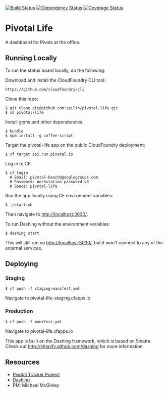 [![Build Status](https://travis-ci.org/spilth/pivotal-life.png?branch=master)](https://travis-ci.org/spilth/pivotal-life) [![Dependency Status](https://gemnasium.com/spilth/pivotal-life.png)](https://gemnasium.com/spilth/pivotal-life) [![Coverage Status](https://coveralls.io/repos/spilth/pivotal-life/badge.png)](https://coveralls.io/r/spilth/pivotal-life)

# Pivotal Life

A dashboard for Pivots at the office.

## Running Locally

To run the status board locally, do the following:

  Download and install the CloudFoundry CLI tool:

    https://github.com/cloudfoundry/cli

  Clone this repo:

    $ git clone git@github.com:spilth/pivotal-life.git
    $ cd pivotal-life

  Install gems and other dependencies:

    $ bundle
    $ npm install -g coffee-script


  Target the pivotal-life app on the public CloudFoundry deployment:

    $ cf target api.run.pivotal.io

  Log in to CF:
 
    $ cf login
      # Email: pivotal-beach@googlegroups.com
      # Password: Workstation password v3
      # Space: pivotal-life

  Run the app locally using CF environment variables:
   
    $ ./start.sh

Then navigate to <http://localhost:3030/>.


To run Dashing without the environment variables:

    $ dashing start

This will still run on <http://localhost:3030/>, but it won't connect to any of the external services.


## Deploying

### Staging

    $ cf push -f staging-manifest.yml

Navigate to pivotal-life-staging.cfapps.io

### Production

    $ cf push -f manifest.yml

Navigate to pivotal-life.cfapps.io

This app is built on the Dashing framework, which is based on Sinatra.
Check out http://shopify.github.com/dashing for more information.

## Resources

- [Pivotal Tracker Project](https://www.pivotaltracker.com/s/projects/950406)
- [Dashing](http://shopify.github.com/dashing)
- PM: Michael McGinley
